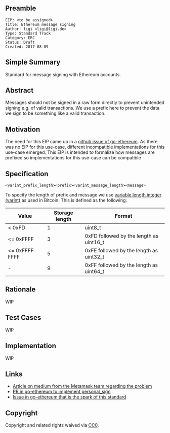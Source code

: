 ## Preamble

    EIP: <to be assigned>
    Title: Ethereum message signing
    Author: ligi <ligi@ligi.de>
    Type: Standard Track
    Category: ERC
    Status: Draft
    Created: 2017-08-09

## Simple Summary

Standard for message signing with Ethereum accounts.

## Abstract

Messages should not be signed in a raw form directly to prevent unintended signing e.g. of valid transactions. We use a prefix here to prevent the data we sign to be something like a valid transaction.

## Motivation

The need for this EIP came up in a [github issue of go-ethereum](https://github.com/ethereum/go-ethereum/issues/14794). As there was no EIP for this use-case, different incompatible implementations for this use-case emerged. This EIP is intended to formalize how messages are prefixed so implementations for this use-case can be compatible

## Specification

`<varint_prefix_length><prefix><varint_message_length><message>`

To specify the length of prefix and message we use [variable length integer (varint)](https://en.bitcoin.it/wiki/Protocol_documentation#Variable_length_integer) as used in Bitcoin. This is defined as the following:

| Value          | Storage length |	Format                                  |
| -------------- | -------------- |	--------------------------------------- |
| < 0xFD         | 1              | uint8_t                                 |
| <= 0xFFFF      | 3              | 0xFD followed by the length as uint16_t |
| <= 0xFFFF FFFF | 5              | 0xFE followed by the length as uint32_t |
| -              | 9              | 0xFF followed by the length as uint64_t |


## Rationale

WIP

## Test Cases

WIP

## Implementation

WIP

## Links

* [Article on medium from the Metamask team regarding the problem](https://medium.com/metamask/the-new-secure-way-to-sign-data-in-your-browser-6af9dd2a1527)
* [PR in go-ethereum to implement personal_sign](https://github.com/ethereum/go-ethereum/pull/2940)
* [Issue in go-ethereum that is the spark of this standard](https://github.com/ethereum/go-ethereum/issues/14794)


## Copyright
Copyright and related rights waived via [CC0](https://creativecommons.org/publicdomain/zero/1.0/).
